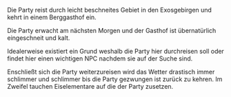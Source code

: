 
Die Party reist durch leicht beschneites Gebiet in den Exosgebirgen und kehrt in einem Berggasthof ein.

Die Party erwacht am nächsten Morgen und der Gasthof ist übernatürlich eingeschneit und kalt.

Idealerweise existiert ein Grund weshalb die Party hier durchreisen soll oder findet hier einen wichtigen NPC nachdem sie auf der Suche sind.

Enschließt sich die Party weiterzureisen wird das Wetter drastisch immer schlimmer und schlimmer bis die Party gezwungen ist zurück zu kehren.
Im Zweifel tauchen Eiselementare auf die der Party zusetzen.



